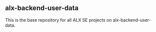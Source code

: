 ## alx-backend-user-data
This is the base repository for all ALX SE projects on alx-backend-user-data.
